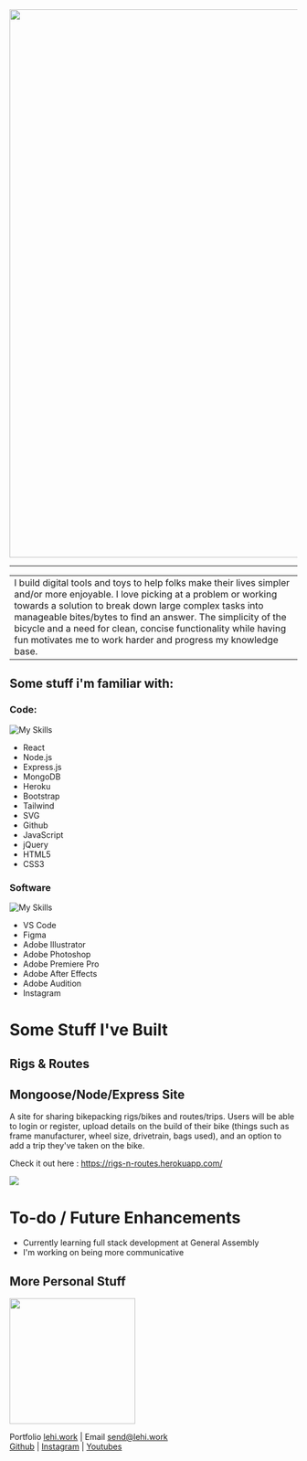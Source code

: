<img width="960px" src='https://dev.lehi.work/img/git-intro.png'>

---

<table>
<tr>
<td>
  I build digital tools and toys to help folks make their lives simpler and/or more enjoyable. I love picking at a problem or working towards a solution to break down large complex tasks into manageable bites/bytes to find an answer. The simplicity of the bicycle and a need for clean, concise functionality while having fun motivates me to work harder and progress my knowledge base.
</td>
</tr>
</table>

## Some stuff i'm familiar with:

### Code:

![My Skills](https://skillicons.dev/icons?i=react,nodejs,express,mongodb,heroku,bootstrap,tailwind,svg,github,js,jquery,html,css)

- React
- Node.js
- Express.js
- MongoDB
- Heroku
- Bootstrap
- Tailwind
- SVG
- Github
- JavaScript
- jQuery
- HTML5
- CSS3

### Software

![My Skills](https://skillicons.dev/icons?i=vscode,figma,illustrator,photoshop,premiere,aftereffects,au,instagram)

- VS Code
- Figma
- Adobe Illustrator
- Adobe Photoshop
- Adobe Premiere Pro
- Adobe After Effects
- Adobe Audition
- Instagram

# Some Stuff I've Built

## Rigs & Routes

## Mongoose/Node/Express Site

A site for sharing bikepacking rigs/bikes and routes/trips. Users will be able to login or register, upload details on the build of their bike (things such as frame manufacturer, wheel size, drivetrain, bags used), and an option to add a trip they've taken on the bike.

Check it out here : https://rigs-n-routes.herokuapp.com/

![](https://dev.lehi.work/scr-home.png)
 
# To-do / Future Enhancements

- Currently learning full stack development at General Assembly
- I'm working on being more communicative

## More Personal Stuff

<img src="https://dev.lehi.work/self.png" height="220px">

Portfolio [lehi.work](https://lehi.work) | Email [send@lehi.work](mailto:send@lehi.work)\
[Github](https://github.com/layhee) | [Instagram](https://www.instagram.com/stay.loose/) | [Youtubes](https://youtube.com/user/onacihel)
